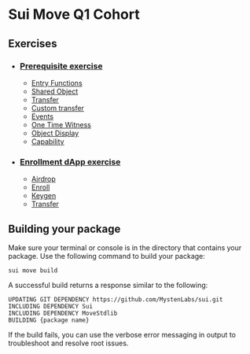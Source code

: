 # Sui Move Q1 Cohort

## Exercises

- ### [Prerequisite exercise]
    - [Entry Functions]
    - [Shared Object]
    - [Transfer]
    - [Custom transfer]
    - [Events]
    - [One Time Witness]
    - [Object Display]
    - [Capability]
- ### [Enrollment dApp exercise]
    - [Airdrop]
    - [Enroll]
    - [Keygen]
    - [Transfer]

[Prerequisite exercise]: ./prereqs
[Entry Functions]: ./prereqs/sources/entry_function.move
[Shared Object]: ./prereqs/sources/shared_object.move
[Transfer]: ./prereqs/sources/transfer.move
[Custom transfer]: ./prereqs/sources/custom_transfer.move
[Events]: ./prereqs/sources/events.move
[One Time Witness]: ./prereqs/sources/one_time_witness.move
[Object Display]: ./prereqs/sources/object_display.move
[Capability]: ./prereqs/sources/capability.move

[Enrollment dApp exercise]: ./enrollment
[Airdrop]: ./enrollment/airdrop.ts
[Enroll]: ./enrollment/enroll.ts
[Keygen]: ./enrollment/keygen.ts
[Transfer]: ./enrollment/transfer.ts


## Building your package


Make sure your terminal or console is in the directory that contains your package. Use the following command to build your package:
```
sui move build
```
A successful build returns a response similar to the following:

```
UPDATING GIT DEPENDENCY https://github.com/MystenLabs/sui.git
INCLUDING DEPENDENCY Sui
INCLUDING DEPENDENCY MoveStdlib
BUILDING {package name}
```

If the build fails, you can use the verbose error messaging in output to troubleshoot and resolve root issues.
